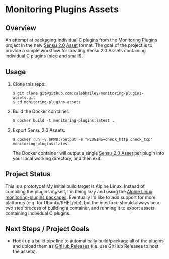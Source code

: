 # Monitoring Plugins Assets

## Overview

An attempt at packaging individual C plugins from the [Monitoring Plugins][1]
project in the new [Sensu 2.0][2] [Asset][3] format. The goal of the project is
to provide a simple workflow for creating Sensu 2.0 Assets containing individual
C plugins (nice and small!).

## Usage

1. Clone this repo:

   ~~~
   $ git clone git@github.com:calebhailey/monitoring-plugins-assets.git
   $ cd monitoring-plugins-assets
   ~~~

2. Build the Docker container:

   ~~~
   $ docker build -t monitoring-plugins:latest .
   ~~~

3. Export Sensu 2.0 Assets:

   ~~~
   $ docker run -v $PWD:/output -e "PLUGINS=check_http check_tcp" monitoring-plugins:latest
   ~~~

   The Docker container will output a single [Sensu 2.0 Asset][3] per plugin
   into your local working directory, and then exit.

## Project Status

This is a prototype! My initial build target is Alpine Linux. Instead of
compiling the plugins myself, I'm being lazy and using the [Alpine Linux
monitoring-plugins packages][4]. Eventually I'd like to add support for more
platforms (e.g. for Ubuntu/RHEL/etc), but the interface should always be a two
step process of building a container, and running it to export assets containing
individual C plugins.

## Next Steps / Project Goals

- Hook up a build pipeline to automatically build/package all of the plugins and
  upload them as [GitHub Releases][4] (i.e. use GitHub Releases to host the
  assets).


[1]: https://www.monitoring-plugins.org
[2]: https://github.com/sensu/sensu-go
[3]: https://docs.sensu.io/sensu-core/2.0/reference/assets/
[4]: https://help.github.com/articles/about-releases/
